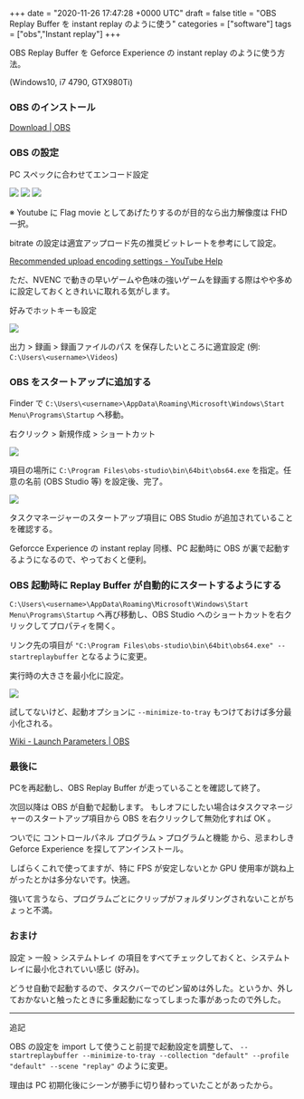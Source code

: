 
+++
date = "2020-11-26 17:47:28 +0000 UTC"
draft = false
title = "OBS Replay Buffer を instant replay のように使う"
categories = ["software"]
tags = ["obs","Instant replay"]
+++

OBS Replay Buffer を Geforce Experience の instant replay のように使う方法。

(Windows10, i7 4790, GTX980Ti)

### OBS のインストール

[Download | OBS](https://obsproject.com/download)

### OBS の設定

PC スペックに合わせてエンコード設定

![](image1.png)
![](image2.png)
![](image3.png)

※ Youtube に Flag movie としてあげたりするのが目的なら出力解像度は FHD 一択。

bitrate の設定は適宜アップロード先の推奨ビットレートを参考にして設定。

[Recommended upload encoding settings - YouTube Help](https://support.google.com/youtube/answer/1722171?hl=en)

ただ、NVENC で動きの早いゲームや色味の強いゲームを録画する際はやや多めに設定しておくときれいに取れる気がします。

好みでホットキーも設定

![](image4.png)

出力 > 録画 > 録画ファイルのパス を保存したいところに適宜設定 (例: `C:\Users\<username>\Videos`)

### OBS をスタートアップに追加する

Finder で `C:\Users\<username>\AppData\Roaming\Microsoft\Windows\Start Menu\Programs\Startup` へ移動。

右クリック > 新規作成 > ショートカット

![](image5.png)

項目の場所に `C:\Program Files\obs-studio\bin\64bit\obs64.exe` を指定。任意の名前 (OBS Studio 等) を設定後、完了。

![](image6.png)

タスクマネージャーのスタートアップ項目に OBS Studio が追加されていることを確認する。

Geforcce Experience の instant replay 同様、PC 起動時に OBS が裏で起動するようになるので、やっておくと便利。

### OBS 起動時に Replay Buffer が自動的にスタートするようにする

`C:\Users\<username>\AppData\Roaming\Microsoft\Windows\Start Menu\Programs\Startup` へ再び移動し、OBS Studio へのショートカットを右クリックしてプロパティを開く。

リンク先の項目が `"C:\Program Files\obs-studio\bin\64bit\obs64.exe" --startreplaybuffer` となるように変更。

実行時の大きさを最小化に設定。

![](image7.png)

試してないけど、起動オプションに `--minimize-to-tray` もつけておけば多分最小化される。

[Wiki - Launch Parameters | OBS](https://obsproject.com/wiki/Launch-Parameters)

### 最後に

PCを再起動し、OBS Replay Buffer が走っていることを確認して終了。

次回以降は OBS が自動で起動します。 もしオフにしたい場合はタスクマネージャーのスタートアップ項目から OBS を右クリックして無効化すれば OK 。

ついでに コントロールパネル プログラム > プログラムと機能 から、忌まわしき Geforce Experience を探してアンインストール。

しばらくこれで使ってますが、特に FPS が安定しないとか GPU 使用率が跳ね上がったとかは多分ないです。快適。

強いて言うなら、プログラムごとにクリップがフォルダリングされないことがちょっと不満。

### おまけ

設定 > 一般 > システムトレイ の項目をすべてチェックしておくと、システムトレイに最小化されていい感じ (好み)。

どうせ自動で起動するので、タスクバーでのピン留めは外した。というか、外しておかないと触ったときに多重起動になってしまった事があったので外した。

---

追記

OBS の設定を import して使うこと前提で起動設定を調整して、 `--startreplaybuffer --minimize-to-tray --collection "default" --profile "default" --scene "replay"` のように変更。

理由は PC 初期化後にシーンが勝手に切り替わっていたことがあったから。
